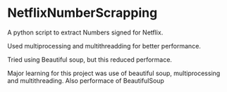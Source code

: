 # NetflixNumberScrapping

A python script to extract Numbers signed for Netflix.

Used multiprocessing and multithreadding for better performance.

Tried using Beautiful soup, but this reduced performace.

Major learning for this project was use of beautiful soup, multiprocessing and multithreading. Also performace of BeautifulSoup
